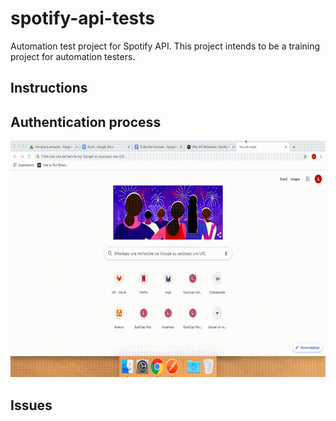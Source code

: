 # spotify-api-tests
Automation test project for Spotify API. This project intends to be a training project for automation testers.

## Instructions

## Authentication process
![alt text](/authentificationSpotify.gif)

## Issues